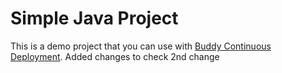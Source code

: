# Simple Java Project
This is a demo project that you can use with [Buddy Continuous Deployment](https://buddy.works).
Added changes to check
2nd change
